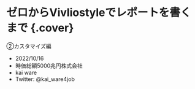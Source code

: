 # ゼロからVivliostyleでレポートを書くまで {.cover}

<div class="subtitle">
    ②カスタマイズ編
</div>

<div class="author">

- 2022/10/16
- 時価総額5000兆円株式会社
- kai ware
- Twitter: @kai_ware4job

</div>
